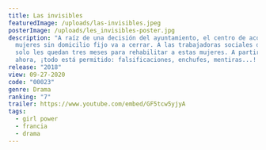 ```yaml
---
title: Las invisibles
featuredImage: /uploads/las-invisibles.jpeg
posterImage: /uploads/les_invisibles-poster.jpg
description: "A raíz de una decisión del ayuntamiento, el centro de acogida para
  mujeres sin domicilio fijo va a cerrar. A las trabajadoras sociales del centro
  solo les quedan tres meses para rehabilitar a estas mujeres. A partir de
  ahora, ¡todo está permitido: falsificaciones, enchufes, mentiras...! "
release: "2018"
view: 09-27-2020
code: "00023"
genre: Drama
ranking: "7"
trailer: https://www.youtube.com/embed/GF5tcw5yjyA
tags:
  - girl power
  - francia
  - drama
---
```

